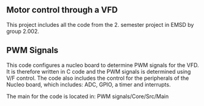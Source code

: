 ## Motor control through a VFD
This project includes all the code from the 2. semester project in EMSD by group 2.002.

## PWM Signals
This code configures a nucleo board to determine PWM signals for the VFD. It is therefore written in C code and the PWM signals is determined using V/F control. The code also includes the control for the peripherals of the Nucleo board, which includes: ADC, GPIO, a timer and interrupts. 

The main for the code is located in: PWM signals/Core/Src/Main

